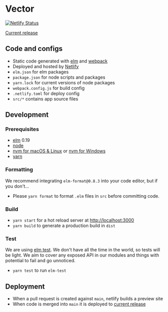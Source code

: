 # Vector

[![Netlify Status](https://api.netlify.com/api/v1/badges/52002e9f-419a-4ebe-9ac0-6fe230e014d4/deploy-status)](https://app.netlify.com/sites/lab-collective-vector/deploys)

[Current release](https://lab-collective-vector.netlify.app)

## Code and configs
- Static code generated with [elm](https://elm-lang.org/docs) and [webpack](https://webpack.js.org)
- Deployed and hosted by [Netlify](https://www.netlify.com/)
- `elm.json` for elm packages
- `package.json` for node scripts and packages
- `yarn.lock` for current versions of node packages
- `webpack.config.js` for build config
- `.netlify.toml` for deploy config
- `src/*` contains app source files

## Development

### Prerequisites
- [elm](http://elm-lang.org/) 0.19
- [node](https://nodejs.org/)
- [nvm for macOS & Linux](https://github.com/nvm-sh/nvm) or [nvm for Windows](https://github.com/coreybutler/nvm-windows)
- [yarn](https://classic.yarnpkg.com/en/docs)

### Formatting
We recommend integrating `elm-format@0.8.3` into your code editor, but if you don't...
- Please `yarn format` to format `.elm` files in `src` before committing code.

### Build
- `yarn start` for a hot reload server at [http://localhost:3000](http://localhost:3000)
- `yarn build` to generate a production build in `dist`

### Test
We are using [elm test](https://package.elm-lang.org/packages/elm-explorations/test/latest).
We don't have all the time in the world, so tests will be light.
We aim to cover any exposed API in our modules and things with potential to fail and go unnoticed.
- `yarn test` to run `elm-test`

## Deployment

- When a pull request is created against `main`, netlify builds a preview site
- When code is merged into `main` it is deployed to [current release](https://lab-collective-vector.netlify.app)
